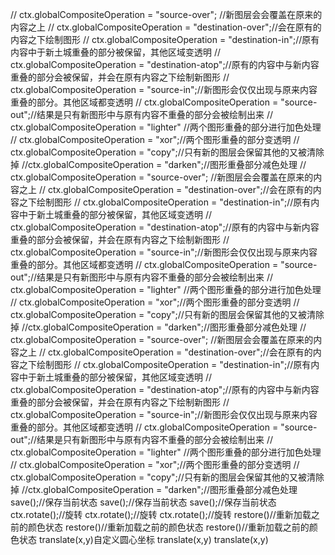 // ctx.globalCompositeOperation = "source-over"; //新图层会会覆盖在原来的内容之上
    // ctx.globalCompositeOperation = "destination-over";//会在原有的内容之下绘制图形
    // ctx.globalCompositeOperation = "destination-in";//原有内容中于新土城重叠的部分被保留，其他区域变透明
    // ctx.globalCompositeOperation = "destination-atop";//原有的内容中与新内容重叠的部分会被保留，并会在原有内容之下绘制新图形
    // ctx.globalCompositeOperation = "source-in";//新图形会仅仅出现与原来内容重叠的部分。其他区域都变透明
    // ctx.globalCompositeOperation = "source-out";//结果是只有新图形中与原有内容不重叠的部分会被绘制出来 
    // ctx.globalCompositeOperation = "lighter" //两个图形重叠的部分进行加色处理
    // ctx.globalCompositeOperation = "xor";//两个图形重叠的部分变透明
    // ctx.globalCompositeOperation = "copy";//只有新的图层会保留其他的又被清除掉
    //ctx.globalCompositeOperation = "darken";//图形重叠部分减色处理
    // ctx.globalCompositeOperation = "source-over"; //新图层会会覆盖在原来的内容之上
    // ctx.globalCompositeOperation = "destination-over";//会在原有的内容之下绘制图形
    // ctx.globalCompositeOperation = "destination-in";//原有内容中于新土城重叠的部分被保留，其他区域变透明
    // ctx.globalCompositeOperation = "destination-atop";//原有的内容中与新内容重叠的部分会被保留，并会在原有内容之下绘制新图形
    // ctx.globalCompositeOperation = "source-in";//新图形会仅仅出现与原来内容重叠的部分。其他区域都变透明
    // ctx.globalCompositeOperation = "source-out";//结果是只有新图形中与原有内容不重叠的部分会被绘制出来 
    // ctx.globalCompositeOperation = "lighter" //两个图形重叠的部分进行加色处理
    // ctx.globalCompositeOperation = "xor";//两个图形重叠的部分变透明
    // ctx.globalCompositeOperation = "copy";//只有新的图层会保留其他的又被清除掉
    //ctx.globalCompositeOperation = "darken";//图形重叠部分减色处理
    // ctx.globalCompositeOperation = "source-over"; //新图层会会覆盖在原来的内容之上
    // ctx.globalCompositeOperation = "destination-over";//会在原有的内容之下绘制图形
    // ctx.globalCompositeOperation = "destination-in";//原有内容中于新土城重叠的部分被保留，其他区域变透明
    // ctx.globalCompositeOperation = "destination-atop";//原有的内容中与新内容重叠的部分会被保留，并会在原有内容之下绘制新图形
    // ctx.globalCompositeOperation = "source-in";//新图形会仅仅出现与原来内容重叠的部分。其他区域都变透明
    // ctx.globalCompositeOperation = "source-out";//结果是只有新图形中与原有内容不重叠的部分会被绘制出来 
    // ctx.globalCompositeOperation = "lighter" //两个图形重叠的部分进行加色处理
    // ctx.globalCompositeOperation = "xor";//两个图形重叠的部分变透明
    // ctx.globalCompositeOperation = "copy";//只有新的图层会保留其他的又被清除掉
    //ctx.globalCompositeOperation = "darken";//图形重叠部分减色处理
 save();//保存当前状态
 save();//保存当前状态
 save();//保存当前状态
 ctx.rotate();//旋转
 ctx.rotate();//旋转
 ctx.rotate();//旋转
 restore()//重新加载之前的颜色状态
 restore()//重新加载之前的颜色状态
 restore()//重新加载之前的颜色状态
 translate(x,y)自定义圆心坐标
 translate(x,y)
 translate(x,y)